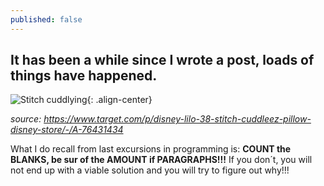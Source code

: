 ```yaml
---
published: false
---
```

## It has been a while since I wrote a post, loads of things have happened.

![Stitch cuddlying][Stitch cuddlying and resting]{: .align-center} 

_source: https://www.target.com/p/disney-lilo-38-stitch-cuddleez-pillow-disney-store/-/A-76431434_



What I do recall from last excursions in programming is:
**COUNT the BLANKS, be sur of the AMOUNT if PARAGRAPHS!!!**
If you don´t, you will not end up with a viable solution and you will try to figure out why!!!






[Stitch cuddlying and resting]:https://monikakaron.github.io/assets/images/Stitch_cuddley.jpeg
